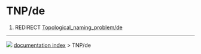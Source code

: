 # TNP/de
1.  REDIRECT [Topological_naming_problem/de](Topological_naming_problem/de.md)



---
![](images/Right_arrow.png) [documentation index](../README.md) > TNP/de
